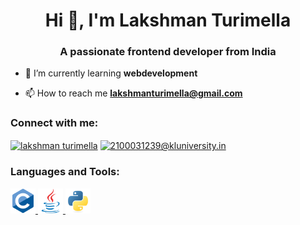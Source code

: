 <h1 align="center">Hi 👋, I'm Lakshman Turimella</h1>
<h3 align="center">A passionate frontend developer from India</h3>

- 🌱 I’m currently learning **webdevelopment**

- 📫 How to reach me **lakshmanturimella@gmail.com**

<h3 align="left">Connect with me:</h3>
<p align="left">
<a href="https://linkedin.com/in/lakshman turimella" target="blank"><img align="center" src="https://raw.githubusercontent.com/rahuldkjain/github-profile-readme-generator/master/src/images/icons/Social/linked-in-alt.svg" alt="lakshman turimella" height="30" width="40" /></a>
<a href="https://www.hackerrank.com/2100031239@kluniversity.in" target="blank"><img align="center" src="https://raw.githubusercontent.com/rahuldkjain/github-profile-readme-generator/master/src/images/icons/Social/hackerrank.svg" alt="2100031239@kluniversity.in" height="30" width="40" /></a>
</p>

<h3 align="left">Languages and Tools:</h3>
<p align="left"> <a href="https://www.cprogramming.com/" target="_blank" rel="noreferrer"> <img src="https://raw.githubusercontent.com/devicons/devicon/master/icons/c/c-original.svg" alt="c" width="40" height="40"/> </a> <a href="https://www.java.com" target="_blank" rel="noreferrer"> <img src="https://raw.githubusercontent.com/devicons/devicon/master/icons/java/java-original.svg" alt="java" width="40" height="40"/> </a> <a href="https://www.python.org" target="_blank" rel="noreferrer"> <img src="https://raw.githubusercontent.com/devicons/devicon/master/icons/python/python-original.svg" alt="python" width="40" height="40"/> </a> </p>
